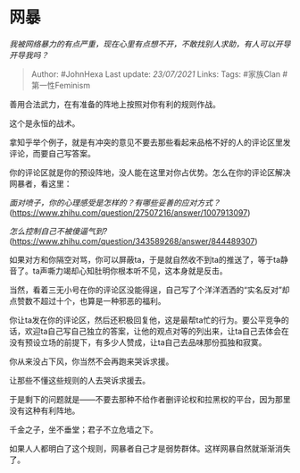 # 网暴
*我被网络暴力的有点严重，现在心里有点想不开，不敢找别人求助，有人可以开导开导我吗？*

> Author: #JohnHexa
Last update: *23/07/2021* 
Links:
Tags:  #家族Clan #第一性Feminism



善用合法武力，在有准备的阵地上按照对你有利的规则作战。

这个是永恒的战术。

拿知乎举个例子，就是有冲突的意见不要去那些看起来品格不好的人的评论区里发评论，而要自己写答案。

你的评论区就是你的预设阵地，没人能在这里对你占优势。怎么在你的评论区解决网暴者，看这里：

*面对喷子，你的心理感受是怎样的？有哪些妥善的应对方式？*(https://www.zhihu.com/question/27507216/answer/1007913097)  


*怎么控制自己不被傻逼气到?*(https://www.zhihu.com/question/343589268/answer/844489307)  
  


如果对方和你隔空对骂，你可以屏蔽ta，于是就自然收不到ta的推送了，等于ta静音了。ta声嘶力竭却心知肚明你根本听不见，这本身就是反击。

当然，看着三无小号在你的评论区没能得逞，自己写了个洋洋洒洒的“实名反对”却点赞数不超过十个，也算是一种邪恶的福利。

你让ta发在你的评论区，然后还积极回复他，这是最帮ta忙的行为。要公平竞争的话，欢迎ta自己写自己独立的答案，让他的观点对等的列出来，让ta自己去体会在没有预设立场的前提下，有多少人赞成，让ta自己去品味那份孤独和寂寞。

你从来没占下风，你当然不会再跑来哭诉求援。

让那些不懂这些规则的人去哭诉求援去。

于是剩下的问题就是——不要去那种不给作者删评论权和拉黑权的平台，因为那里没有这种有利阵地。

千金之子，坐不垂堂；君子不立危墙之下。

如果人人都明白了这个规则，网暴者自己才是弱势群体。这样网暴自然就渐渐消失了。



